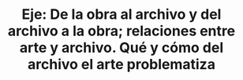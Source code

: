 ---
title: "Eje: De la obra al archivo y del archivo a la obra; relaciones entre arte y archivo. Qué y cómo del archivo el arte problematiza" 
type: contents
class: list
weight: 82
slug: .
---